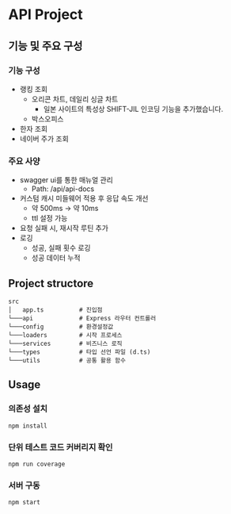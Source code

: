 # API Project

## 기능 및 주요 구성

### 기능 구성
- 랭킹 조회
  - 오리콘 차트, 데일리 싱글 차트
    - 일본 사이트의 특성상 SHIFT-JIL 인코딩 기능을 추가했습니다.	
  - 박스오피스 
- 한자 조회
- 네이버 주가 조회

### 주요 사양
- swagger ui를 통한 매뉴얼 관리
  - Path: /api/api-docs
- 커스텀 캐시 미들웨어 적용 후 응답 속도 개선
  - 약 500ms  -> 약 10ms
  - ttl 설정 가능
- 요청 실패 시, 재시작 루틴 추가
- 로깅
  - 성공, 실패 횟수 로깅
  - 성공 데이터 누적

## Project structore

```
src
│   app.ts          # 진입점
└───api             # Express 라우터 컨트롤러
└───config          # 환경설정값
└───loaders         # 시작 프로세스
└───services        # 비즈니스 로직
└───types           # 타입 선언 파일 (d.ts)
└───utils           # 공통 활용 함수
```

## Usage

### 의존성 설치
```
npm install
```

### 단위 테스트 코드 커버리지 확인
```
npm run coverage
```

### 서버 구동
```
npm start
```
